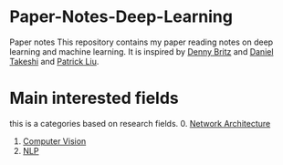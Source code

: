 # Paper-Notes-Deep-Learning
Paper notes This repository contains my paper reading notes on deep learning and machine learning. It is inspired by [Denny Britz](https://github.com/dennybritz/deeplearning-papernotes) and [Daniel Takeshi](https://github.com/DanielTakeshi/Paper_Notes) and [Patrick Liu](https://github.com/patrick-llgc/Learning-Deep-Learning).

# Main interested fields
this is a categories based on research fields.
0. [Network Architecture](Architectures/readme.md)
1. [Computer Vision](Computer%20Vision/README.md)
2. [NLP](NLP/README.md)